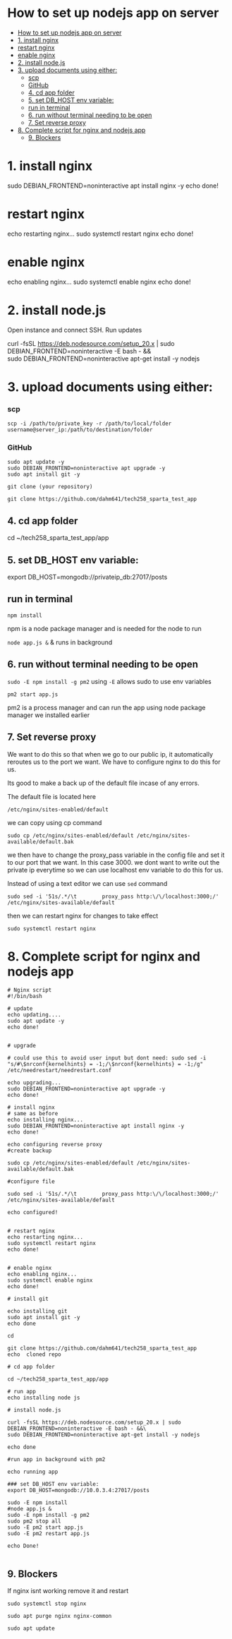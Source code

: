 # How to set up nodejs app on server

- [How to set up nodejs app on server](#how-to-set-up-nodejs-app-on-server)
- [1. install nginx](#1-install-nginx)
- [restart nginx](#restart-nginx)
- [enable nginx](#enable-nginx)
- [2. install node.js](#2-install-nodejs)
- [3. upload documents using either:](#3-upload-documents-using-either)
    - [scp](#scp)
    - [GitHub](#github)
  - [4. cd app folder](#4-cd-app-folder)
  - [5. set DB\_HOST env variable:](#5-set-db_host-env-variable)
  - [run in terminal](#run-in-terminal)
  - [6. run without terminal needing to be open](#6-run-without-terminal-needing-to-be-open)
  - [7. Set reverse proxy](#7-set-reverse-proxy)
- [8. Complete script for nginx and nodejs app](#8-complete-script-for-nginx-and-nodejs-app)
  - [9. Blockers](#9-blockers)


# 1. install nginx 

sudo DEBIAN_FRONTEND=noninteractive apt install nginx -y
echo done!


# restart nginx
echo restarting nginx...
sudo systemctl restart nginx
echo done!

 
# enable nginx
echo enabling nginx...
sudo systemctl enable nginx
echo done!


# 2. install node.js

Open instance and connect SSH.
Run updates


curl -fsSL https://deb.nodesource.com/setup_20.x | sudo DEBIAN_FRONTEND=noninteractive -E bash - &&\
sudo DEBIAN_FRONTEND=noninteractive apt-get install -y nodejs

# 3. upload documents using either:
### scp 
```scp -i /path/to/private_key -r /path/to/local/folder username@server_ip:/path/to/destination/folder```
### GitHub

```
sudo apt update -y
sudo DEBIAN_FRONTEND=noninteractive apt upgrade -y
sudo apt install git -y
```
`git clone (your repository)`

`git clone https://github.com/dahm641/tech258_sparta_test_app`

## 4. cd app folder

cd ~/tech258_sparta_test_app/app

## 5. set DB_HOST env variable:
export DB_HOST=mongodb://privateip_db:27017/posts

## run in terminal 

`npm install`

npm is a node package manager and is needed for the node to run 

`node app.js &` & runs in background

## 6. run without terminal needing to be open

`sudo -E npm install -g pm2` using `-E` allows sudo to use env variables

`pm2 start app.js`

pm2 is a process manager and can run the app using node package manager we installed earlier

## 7. Set reverse proxy

We want to do this so that when we go to our public ip, it automatically reroutes us to the port we want. We have to configure nginx to do this for us. 

Its good to make a back up of the default file incase of any errors.

The default file is located here

```
/etc/nginx/sites-enabled/default
```

we can copy using cp command

```
sudo cp /etc/nginx/sites-enabled/default /etc/nginx/sites-available/default.bak
```

we then have to change the proxy_pass variable in the config file and set it to our port that we want. In this case 3000. we dont want to write out the private ip everytime so we can use localhost env variable to do this for us. 

Instead of using a text editor we can use `sed` command 

```
sudo sed -i '51s/.*/\t        proxy_pass http:\/\/localhost:3000;/' /etc/nginx/sites-available/default

```
then we can restart nginx for changes to take effect

```
sudo systemctl restart nginx
```


# 8. Complete script for nginx and nodejs app

```
# Nginx script
#!/bin/bash
 
# update
echo updating....
sudo apt update -y
echo done!

 
# upgrade

# could use this to avoid user input but dont need: sudo sed -i "s/#\$nrconf{kernelhints} = -1;/\$nrconf{kernelhints} = -1;/g" /etc/needrestart/needrestart.conf

echo upgrading...
sudo DEBIAN_FRONTEND=noninteractive apt upgrade -y
echo done!
 
# install nginx
# same as before
echo installing nginx...
sudo DEBIAN_FRONTEND=noninteractive apt install nginx -y
echo done!

echo configuring reverse proxy
#create backup

sudo cp /etc/nginx/sites-enabled/default /etc/nginx/sites-available/default.bak

#configure file

sudo sed -i '51s/.*/\t        proxy_pass http:\/\/localhost:3000;/' /etc/nginx/sites-available/default

echo configured!


# restart nginx
echo restarting nginx...
sudo systemctl restart nginx
echo done!

 
# enable nginx
echo enabling nginx...
sudo systemctl enable nginx
echo done!

# install git

echo installing git
sudo apt install git -y
echo done

cd

git clone https://github.com/dahm641/tech258_sparta_test_app 
echo  cloned repo

# cd app folder

cd ~/tech258_sparta_test_app/app

# run app
echo installing node js

# install node.js

curl -fsSL https://deb.nodesource.com/setup_20.x | sudo DEBIAN_FRONTEND=noninteractive -E bash - &&\
sudo DEBIAN_FRONTEND=noninteractive apt-get install -y nodejs

echo done

#run app in background with pm2

echo running app

### set DB_HOST env variable:
export DB_HOST=mongodb://10.0.3.4:27017/posts

sudo -E npm install
#node app.js &
sudo -E npm install -g pm2
sudo pm2 stop all
sudo -E pm2 start app.js
sudo -E pm2 restart app.js

echo Done!


```

## 9. Blockers

If nginx isnt working remove it and restart 

```
sudo systemctl stop nginx

sudo apt purge nginx nginx-common

sudo apt update